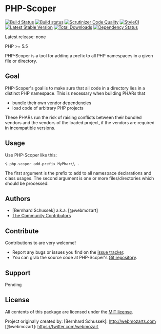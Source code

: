 PHP-Scoper
==========

[![Build Status](https://travis-ci.org/humbug/php-scoper.svg?branch=master)](https://travis-ci.org/humbug/php-scoper)
[![Build status](https://ci.appveyor.com/api/projects/status/oa95nul9v8uv9emw/branch/master?svg=true)](https://ci.appveyor.com/project/humbug/php-scoper/branch/master)
[![Scrutinizer Code Quality](https://scrutinizer-ci.com/g/humbug/php-scoper/badges/quality-score.png?b=master)](https://scrutinizer-ci.com/g/humbug/php-scoper/?branch=master)
[![StyleCI](https://styleci.io/repos/44384447/shield?branch=master)](https://styleci.io/repos/44384447)
[![Latest Stable Version](https://poser.pugx.org/humbug/php-scoper/v/stable.svg)](https://packagist.org/packages/humbug/php-scoper)
[![Total Downloads](https://poser.pugx.org/humbug/php-scoper/downloads.svg)](https://packagist.org/packages/humbug/php-scoper)
[![Dependency Status](https://www.versioneye.com/php/humbug:php-scoper/1.0.0/badge.svg)](https://www.versioneye.com/php/humbug:php-scoper/1.0.0)

Latest release: none

PHP >= 5.5

PHP-Scoper is a tool for adding a prefix to all PHP namespaces in a given file
or directory. 

Goal
----

PHP-Scoper's goal is to make sure that all code in a directory lies in a 
distinct PHP namespace. This is necessary when building PHARs that 

* bundle their own vendor dependencies
* load code of arbitrary PHP projects

These PHARs run the risk of raising conflicts between their bundled vendors and 
the vendors of the loaded project, if the vendors are required in incompatible
versions.

Usage
-----

Use PHP-Scoper like this:

```
$ php-scoper add-prefix MyPhar\\ .
```

The first argument is the prefix to add to all namespace declarations and class 
usages. The second argument is one or more files/directories which should be 
processed.

Authors
-------

* [Bernhard Schussek] a.k.a. [@webmozart]
* [The Community Contributors]

Contribute
----------

Contributions to are very welcome!

* Report any bugs or issues you find on the [issue tracker].
* You can grab the source code at PHP-Scoper's [Git repository].

Support
-------

Pending

License
-------

All contents of this package are licensed under the [MIT license].

[The Community Contributors]: https://github.com/humbug/php-scoper/graphs/contributors
[Issue tracker]: https://github.com/humbug/php-scoper/issues
[Git repository]: https://github.com/humbug/php-scoper
[MIT license]: LICENSE

Project originally created by:
[Bernhard Schussek]: http://webmozarts.com
[@webmozart]: https://twitter.com/webmozart

